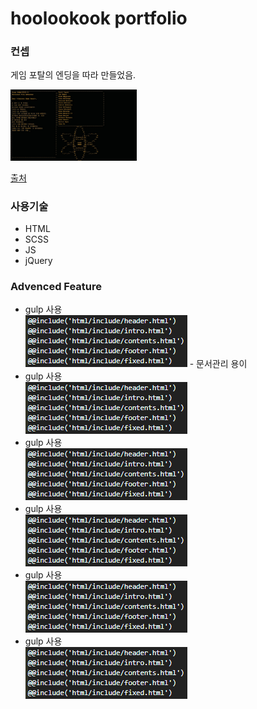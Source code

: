 <h1>hoolookook portfolio</h1>

<h3>컨셉</h3>

<p>게임 포탈의 엔딩을 따라 만들었음.</p>
<img src="/git_photo/portalEnd.jpg" width="40%" height="30%" title="portalEnding" alt="portalEnding"></img>


<a href="https://images.app.goo.gl/oJmhRCauUnYxQKJq9">출처</a>


<h3>사용기술</h3>
<ul>
  <li>HTML</li>
  <li>SCSS</li>
  <li>JS</li>
  <li>jQuery</li>
</ul>


<h3>Advenced Feature</h3>
<ul>
  <li>gulp 사용</li>
  <img src="/git_photo/gulp_index.PNG" title="gulp index" alt="gulp index">   - 문서관리 용이
  <li>gulp 사용</li>
  <img src="/git_photo/gulp_index.PNG" title="gulp index" alt="gulp index">
  <li>gulp 사용</li>
  <img src="/git_photo/gulp_index.PNG" title="gulp index" alt="gulp index">
  <li>gulp 사용</li>
  <img src="/git_photo/gulp_index.PNG" title="gulp index" alt="gulp index">
  <li>gulp 사용</li>
  <img src="/git_photo/gulp_index.PNG" title="gulp index" alt="gulp index">
  <li>gulp 사용</li>
  <img src="/git_photo/gulp_index.PNG" title="gulp index" alt="gulp index">
</ul>
